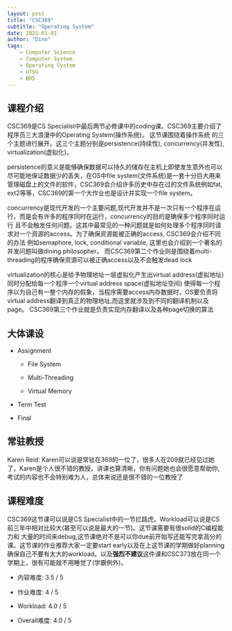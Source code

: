 ```yaml
---
layout: post
title: "CSC369"
subtitle: "Operating System"
date: 2021-01-01
author: "Dino"
tags:
    - Computer Science
    - Computer System
    - Operating System
    - UTSG
    - BR5
---
```

## 课程介绍
CSC369是CS Specialist中最后两节必修课中的coding课。CSC369主要介绍了程序员三大浪漫中的Operating System(操作系统)。 这节课围绕着操作系统
的三个主题进行展开。这三个主题分别是persistence(持续性), concurrency(并发性), virtualization(虚拟化)。

persistence的意义是能够确保数据可以持久的储存在主机上即使发生意外也可以尽可能地保证数据少的丢失，在OS中file system(文件系统)是一套十分巨大用来
管理磁盘上的文件的软件，CSC369会介绍许多历史中存在过的文件系统例如fat, ext2等等，CSC369的第一个大作业也是设计并实现一个file system。 

concurrency是现代开发的一个主要问题,现代开发并不是一次只有一个程序在运行，而是会有许多的程序同时在运行，concurrency的目的是确保多个程序同时运行
且不会触发任何问题。这其中最常见的一种问题就是如何处理多个程序同时请求对一个资源的access。为了确保资源能被正确的access, CSC369会介绍不同的办法
例如semaphore, lock, conditional variable, 这里也会介绍到一个著名的并发问题叫做dining philosopher。
而CSC369第二个作业则是围绕着multi-threading的程序确保资源可以被正确access以及不会触发dead lock

virtualization的核心是给予物理地址一层虚拟化产生出virtual address(虚拟地址)同时分配给每一个程序一个virtual address space(虚拟地址空间)
使得每一个程序以为自己有一整个内存的假象，当程序需要access内存数据时，OS要负责将virtual address翻译到真正的物理地址,而这里就涉及到不同的翻译机制以及page。
CSC369第三个作业就是负责实现内存翻译以及各种page切换的算法

## 大体课设
- Assignment
    + File System
      
    + Multi-Threading
      
    + Virtual Memory
- Term Test
  
- Final

## 常驻教授
Karen Reid: Karen可以说是常驻在369的一位了，很多人在209就已经见过她了，Karen是个人很不错的教授，讲课也算清晰，你有问题她也会很愿意帮助你, 考试的内容也不会特别难为人，总体来说还是很不错的一位教授了

## 课程难度
CSC369这节课可以说是CS Specialist中的一节拦路虎。Workload可以说是CS前三年中相对比较大(甚至可以说是最大的一节)。这节课需要有很solid的C编程能力和
大量的时间来debug,这节课绝对不是可以你due前开始写还能写完拿高分的课。这节课的作业推荐大家一定要start early以及在上这节课的学期做好planning
确保自己不要有太大的workload。以及**强烈不建议**这件课和CSC373放在同一个学期上，很有可能就不用睡觉了(学霸例外)。

- 内容难度: 3.5 / 5

- 作业难度: 4 / 5

- Workload: 4.0 / 5

- Overall难度: 4.0 / 5
